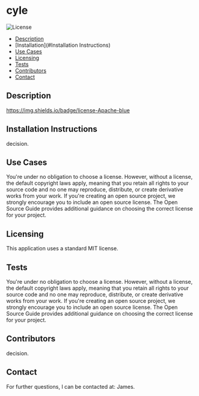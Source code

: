 # cyle
  ![License](https://img.shields.io/badge/license-MIT-green)
  * [Description](#Description)
  * [Installation](#Installation Instructions)
  * [Use Cases](#UseCases)
  * [Licensing](#Licensing)
  * [Tests](#Tests)
  * [Contributors](#Contributors)
  * [Contact](#Contact)
  
  ## Description
  https://img.shields.io/badge/license-Apache-blue
  ## Installation Instructions
  decision.

  ## Use Cases
  You're under no obligation to choose a license. However, without a license, the default copyright laws apply, meaning that you retain all rights to your source code and no one may reproduce, distribute, or create derivative works from your work. If you're creating an open source project, we strongly encourage you to include an open source license. The Open Source Guide provides additional guidance on choosing the correct license for your project.

  ## Licensing
  This application uses a standard MIT license.

  ## Tests
  You're under no obligation to choose a license. However, without a license, the default copyright laws apply, meaning that you retain all rights to your source code and no one may reproduce, distribute, or create derivative works from your work. If you're creating an open source project, we strongly encourage you to include an open source license. The Open Source Guide provides additional guidance on choosing the correct license for your project.

  ## Contributors
  decision.

  ## Contact
  For further questions, I can be contacted at: James.
